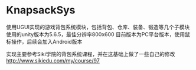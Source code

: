 # KnapsackSys
使用UGUI实现的游戏背包系统模块，包括背包、仓库、装备、锻造等几个子模块
使用的unity版本为5.6.5，最佳分辨率800x600
目前版本为PC平台版本，使用鼠标操作，后续会加入Android版本

实现主要参考Siki学院的背包系统课程，并在这基础上做了一些自己的修改
http://www.sikiedu.com/my/course/97
